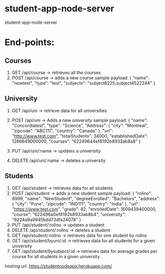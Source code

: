 # student-app-node-server
 student-app-node-server

# End-points:

## Courses
1. GET /api/course -> retrieves all the courses
2. POST /api/course -> adds a new course
sample payload:
{
	"name": "newtest",
	"type": "test",
	"subjects": "subject6225;subject4522244"
}

## University
1. GET /api/uni -> retrieve data for all universities
2. POST /api/uni -> Adds a new university
sample payload:
{
    "name": "Concordiatest",
    "type": "Science",
    "Address": {
        "city": "Montreal",
        "zipcode": "ABC111",
        "country": "Canada"
    },
    "url": "http://www.test.com",
    "totalStudents": 34000,
    "establishedDate": 1286649000000,
    "courses": "62249644ef8192b8933ab8a8"
}

3. PUT /api/uni/:name -> updates a univerisity
4. DELETE /api/uni/:name -> deletes a university


## Students
1. GET /api/student -> retrieves data for all students
2. POST /api/student -> adds a new student
sample payload:
{
  "rollno": 8999,
  "name": "NewStudent",
  "degreeEnrolled": "Bachelors",
  "address": {
    "city": "Pune",
    "zipcode": "IND111",
    "country": "India"
  },
  "url": "https://www.test.com",
  "grade": 82,
  "enrolledDate": 1609439400000,
  "course": "622496a0ef8192b8933ab8b4",
  "university": "6224a9a9945bdd73dfa24078"
}
3. PUT /api/student/:rollno -> updates a student
4. DELETE /api/student/:rollno -> deletes a student
5. GET /api/student/:rollno -> retrieves data for one student by rollno
6. GET /api/student/byuni/:id -> retrieves data for all students for a given university
7. GET /api/student/bysubject/:id -> retrieves data for average grades per course for all students in a given university

hosting url:
https://studentnodeapp.herokuapp.com/
